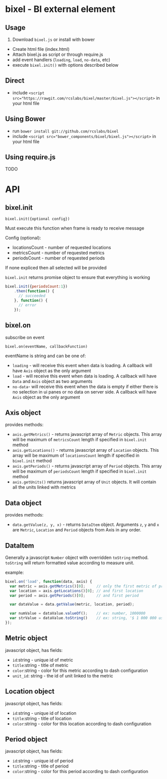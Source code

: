 # bixel - BI external element


## Usage

1. Download `bixel.js` or install with bower
- Create html file (index.html)
- Attach bixel.js as script or through require.js
- add event handlers (`loading`, `load`, `no-data`, etc)
- execute ```bixel.init()``` with options described below

## Direct
- include ```<script src="https://rawgit.com/rcslabs/bixel/master/bixel.js"></script>``` in your html file

## Using Bower
- run ```bower install git://github.com/rcslabs/bixel```
- include ```<script src="bower_components/bixel/bixel.js"></script>``` in your html file

## Using require.js
TODO

# API
## bixel.init

```
bixel.init({optional config})
```

Must execute this function when frame is ready to receive message

Config (optional):
- locationsCount - number of requested locations
- metricsCount - number of requested metrics
- periodsCount - number of requested periods

If none expliced then all selected will be provided

`bixel.init` returns promise object to ensure that everything is working
```javascript
bixel.init({periodsCount:1})
    .then(function() {
      // succeeded
    }, function() {
      // error
    });
```

## bixel.on
subscribe on event
```
bixel.on(eventName, callbackFunction)
```
eventName is string and can be one of:
- `loading` - will receive this event when data is loading. A callback will
  have `Axis` object as the only argument
- `load` - will receive this event when data is loading. A callback will
  have `Data` and `Axis` object as two arguments
- `no-data`- will receive this event when the data is empty if either there is
   no selection in ui panes or no data on server side. A callback will have
   `Axis` object as the only argument

## Axis object
provides methods:
- `axis.getMetrics()` - returns javascript array of `Metric` objects. This array
  will be maximum of `metricsCount` length if specified in `bixel.init` method
- `axis.getLocations()` - returns javascript array of `Location` objects. This array
  will be maximum of `locationsCount` length if specified in `bixel.init` method
- `axis.getPeriods()` - returns javascript array of `Period` objects. This array
  will be maximum of `periodsCount` length if specified in `bixel.init` method
- `axis.getUnits()` returns javascript array of `Unit` objects. It will
  contain all the units linked with metrics

## Data object
provides methods:
- `data.getValue(z, y, x)` - returns `DataItem` object. Arguments `z`, `y` and
   `x` are  `Metric`, `Location` and `Period`  objects from Axis in any order.

## DataItem
Generally a javascript `Number` object with overridden `toString` method.
`toString` will return formatted value according to measure unit.

example:
```javascript
bixel.on('load', function(data, axis) {
  var metric = axis.getMetrics()[0];     // only the first metric of provided
  var location = axis.getLocations()[0]; // and first location
  var period = axis.getPeriods()[0];     // and first period

  var dataValue = data.getValue(metric, location, period);

  var numValue = dataValue.valueOf();    // ex: number, 1000000
  var strValue = dataValue.toString()    // ex: string, '$ 1 000 000 us dollars'
});
```


## Metric object
javascript object, has fields:
- `id`:string - unique id of metric
- `title`:string - title of metric
- `color`:string - color for this metric according to dash configuration
- `unit_id`: string - the id of unit linked to the metric

## Location object
javascript object, has fields:
- `id`:string - unique id of location
- `title`:string - title of location
- `color`:string - color for this location according to dash configuration

## Period object
javascript object, has fields:
- `id`:string - unique id of period
- `title`:string - title of period
- `color`:string - color for this period according to dash configuration
